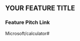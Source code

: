 <!--
STOP!!!

1. Do not continue with this pull request unless your approved feature pitch has moved into pre-production in https://github.com/Microsoft/calculator/projects/1.

2. Be sure you have reviewed the workflow for this repo: https://github.com/Microsoft/calculator-specs#workflow.

3. Make sure you've renamed your spec file to README.md, and that it's within a new subfolder under "active/".
-->

## YOUR FEATURE TITLE
<!-- Update with your feature title -->

### Feature Pitch Link
Microsoft/calculator#<featurePitchIssueNumber>
<!--
Change <featurePitchIssueNumber> to be the actual number of the Issue tracking the feature pitch in the Calculator repo.
-->
